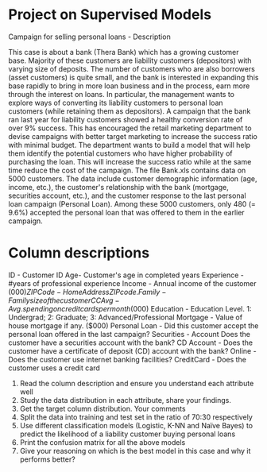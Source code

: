 # Project on Supervised Models

Campaign for selling personal loans - Description

This case is about a bank (Thera Bank) which has a growing customer base. Majority of these customers are liability customers (depositors) with varying size of deposits. The number of customers who are also borrowers (asset customers) is quite small, and the bank is interested in expanding this base rapidly to bring in more loan business and in the process, earn more through the interest on loans. In particular, the management wants to explore ways of converting its liability customers to personal loan customers (while retaining them as depositors). A campaign that the bank ran last year for liability customers showed a healthy conversion rate of over 9% success. This has encouraged the retail marketing department to devise campaigns with better target marketing to increase the success ratio with minimal budget.
The department wants to build a model that will help them identify the potential customers who have higher probability of purchasing the loan. This will increase the success ratio while at the same time reduce the cost of the campaign.
The file Bank.xls contains data on 5000 customers. The data include customer demographic information (age, income, etc.), the customer's relationship with the bank (mortgage, securities account, etc.), and the customer response to the last personal loan campaign (Personal Loan). Among these 5000 customers, only 480 (= 9.6%) accepted the personal loan that was offered to them in the earlier campaign.


# Column descriptions 

ID - Customer ID 
Age-  Customer's age in completed years 
Experience - #years of professional experience 
Income -  Annual income of the customer ($000) 
ZIPCode - Home Address ZIP code. 
Family - Family size of the customer 
CCAvg - Avg. spending on credit cards per month ($000) 
Education - Education Level. 1: Undergrad; 2: Graduate; 3: Advanced/Professional 
Mortgage -  Value of house mortgage if any. ($000) 
Personal Loan - Did this customer accept the personal loan offered in the last campaign? 
Securities - Account Does the customer have a securities account with the bank? 
CD Account - Does the customer have a certificate of deposit (CD) account with the bank? 
Online - Does the customer use internet banking facilities? 
CreditCard -  Does the customer uses a credit card


     
1. Read the column description and ensure you understand each attribute well 
2. Study the data distribution in each attribute, share your findings.
3. Get the target column distribution. Your comments 
4. Split the data into training and test set in the ratio of 70:30 respectively 
5. Use different classification models (Logistic, K-NN and Naïve Bayes) to predict the likelihood of a liability customer buying personal loans
6. Print the confusion matrix for all the above models
7. Give your reasoning on which is the best model in this case and why it performs better?


